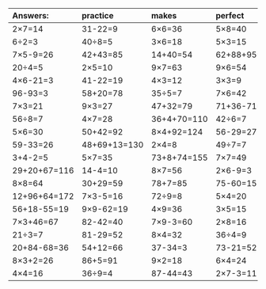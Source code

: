 | Answers: | practice | makes | perfect | ! |
| :--- | :--- | :--- | :--- | :--- |
| 2×7=14 | 31-22=9 | 6×6=36 | 5×8=40 | 7×9+61=124 | 
| 6÷2=3 | 40÷8=5 | 3×6=18 | 5×3=15 | 19-9=10 | 
| 7×5-9=26 | 42+43=85 | 14+40=54 | 62+88+95=245 | 32÷4=8 | 
| 20÷4=5 | 2×5=10 | 9×7=63 | 9×6=54 | 5×3+8=23 | 
| 4×6-21=3 | 41-22=19 | 4×3=12 | 3×3=9 | 4×8=32 | 
| 96-93=3 | 58+20=78 | 35÷5=7 | 7×6=42 | 9×5=45 | 
| 7×3=21 | 9×3=27 | 47+32=79 | 71+36-71=36 | 2×2=4 | 
| 56÷8=7 | 4×7=28 | 36+4+70=110 | 42÷6=7 | 1×7=7 | 
| 5×6=30 | 50+42=92 | 8×4+92=124 | 56-29=27 | 8×8-41=23 | 
| 59-33=26 | 48+69+13=130 | 2×4=8 | 49÷7=7 | 38+88+72=198 | 
| 3+4-2=5 | 5×7=35 | 73+8+74=155 | 7×7=49 | 32-7=25 | 
| 29+20+67=116 | 14-4=10 | 8×7=56 | 2×6-9=3 | 4×3-6=6 | 
| 8×8=64 | 30+29=59 | 78+7=85 | 75-60=15 | 3×9=27 | 
| 12+96+64=172 | 7×3-5=16 | 72÷9=8 | 5×4=20 | 9×4+14=50 | 
| 56+18-55=19 | 9×9-62=19 | 4×9=36 | 3×5=15 | 40÷5=8 | 
| 7×3+46=67 | 82-42=40 | 7×9-3=60 | 2×8=16 | 2×3=6 | 
| 21÷3=7 | 81-29=52 | 8×4=32 | 36÷4=9 | 4×6+87=111 | 
| 20+84-68=36 | 54+12=66 | 37-34=3 | 73-21=52 | 6×2=12 | 
| 8×3+2=26 | 86+5=91 | 9×2=18 | 6×4=24 | 57+81-29=109 | 
| 4×4=16 | 36÷9=4 | 87-44=43 | 2×7-3=11 | 28+8-7=29 | 
